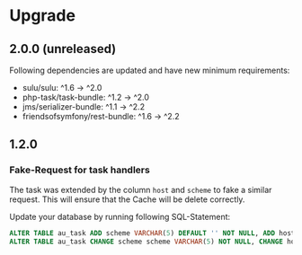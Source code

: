 # Upgrade

## 2.0.0 (unreleased)

Following dependencies are updated and have new minimum requirements:

 - sulu/sulu: ^1.6 -> ^2.0
 - php-task/task-bundle: ^1.2 -> ^2.0
 - jms/serializer-bundle: ^1.1 -> ^2.2
 - friendsofsymfony/rest-bundle: ^1.6 -> ^2.2

## 1.2.0

### Fake-Request for task handlers
 
The task was extended by the column `host` and `scheme` to fake a similar request. This will ensure that the Cache
will be delete correctly.

Update your database by running following SQL-Statement:

```sql
ALTER TABLE au_task ADD scheme VARCHAR(5) DEFAULT '' NOT NULL, ADD host VARCHAR(255) DEFAULT '' NOT NULL;
ALTER TABLE au_task CHANGE scheme scheme VARCHAR(5) NOT NULL, CHANGE host host VARCHAR(255) NOT NULL;
```
